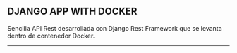 DJANGO APP WITH DOCKER
--------------------------------------------------------------------

Sencilla API Rest desarrollada con Django Rest Framework que 
se levanta dentro de contenedor Docker.

--------------------------------------------------------------------